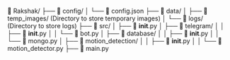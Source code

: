 🏡 Rakshak/
├── 📁 config/
│   └── 📄 config.json
├── 📁 data/
│   ├── 📁 temp_images/ (Directory to store temporary images)
│   └── 📁 logs/ (Directory to store logs)
├── 📁 src/
│   ├── 📄 __init__.py
│   ├── 📁 telegram/
│   │   ├── 📄 __init__.py
│   │   └── 📄 bot.py
│   ├── 📁 database/
│   │   ├── 📄 __init__.py
│   │   └── 📄 mongo.py
│   ├── 📁 motion_detection/
│   │   ├── 📄 __init__.py
│   │   └── 📄 motion_detector.py
├── 📄 main.py
